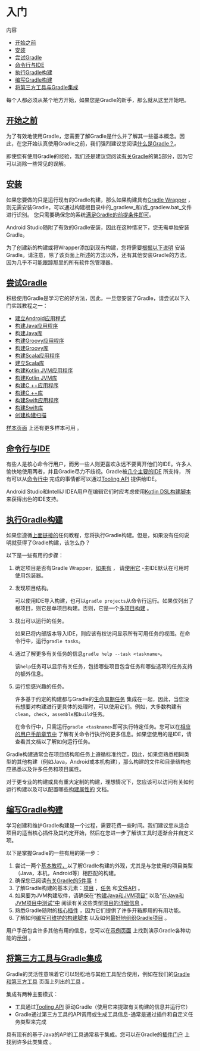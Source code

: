 # 入门

内容

* [开始之前](#before_you_start)
* [安装](#gs:installation)
* [尝试Gradle](#try_gradle)
* [命令行与IDE](#command_line_vs_ides)
* [执行Gradle构建](#executing_gradle_builds)
* [编写Gradle构建](#authoring_gradle_builds)
* [将第三方工具与Gradle集成](#integrating_3rd_party_tools_with_gradle)

每个人都必须从某个地方开始，如果您是Gradle的新手，那么就从这里开始吧。

## [](#before_you_start)[开始之前](#before_you_start)

为了有效地使用Gradle，您需要了解Gradle是什么并了解其一些基本概念。因此，在您开始认真使用Gradle之前，我们强烈建议您阅读[什么是Gradle？](what_is_gradle.html)。

即使您有使用Gradle的经验，我们还是建议您阅读[有关Gradle](what_is_gradle.html)的第[5](what_is_gradle.html#five_things)部分，因为它可以消除一些常见的误解。

## [](#gs:installation)[安装](#gs:installation)

如果您要做的只是运行现有的Gradle构建，那么如果构建具有[Gradle Wrapper](/md/gradle_wrapper.md#gradle_wrapper) ，则无需安装Gradle，可以通过构建根目录中的_gradlew_和/或_gradlew.bat_文件进行识别。
您只需要确保您的系统[满足Gradle的前提条件即可](installation.html#sec:prerequisites)。

Android Studio随附了有效的Gradle安装，因此在这种情况下，您无需单独安装Gradle。

为了创建新的构建或将Wrapper添加到现有构建，您将需要[根据以下说明](/md/安装Gradle.md#installation) 安装Gradle。请注意，除了该页面上所述的方法以外，还有其他安装Gradle的方法，因为几乎不可能跟踪那里的所有软件包管理器。

## [](#try_gradle)[尝试Gradle](#try_gradle)

积极使用Gradle是学习它的好方法，因此，一旦您安装了Gradle，请尝试以下入门实践教程之一：

  * [建立Android应用程式](https://docs.gradle.org/6.7.1/samples/sample_building_android_apps.html)
  * [构建Java应用程序](https://docs.gradle.org/6.7.1/samples/sample_building_java_applications.html)
  * [构建Java库](https://docs.gradle.org/6.7.1/samples/sample_building_java_libraries.html)
  * [构建Groovy应用程序](https://docs.gradle.org/6.7.1/samples/sample_building_groovy_applications.html)
  * [构建Groovy库](https://docs.gradle.org/6.7.1/samples/sample_building_groovy_libraries.html)
  * [构建Scala应用程序](https://docs.gradle.org/6.7.1/samples/sample_building_scala_applications.html)
  * [建立Scala库](https://docs.gradle.org/6.7.1/samples/sample_building_scala_libraries.html)
  * [构建Kotlin JVM应用程序](https://docs.gradle.org/6.7.1/samples/sample_building_kotlin_applications.html)
  * [构建Kotlin JVM库](https://docs.gradle.org/6.7.1/samples/sample_building_kotlin_libraries.html)
  * [构建C ++应用程序](https://docs.gradle.org/6.7.1/samples/sample_building_cpp_applications.html)
  * [构建C ++库](https://docs.gradle.org/6.7.1/samples/sample_building_cpp_libraries.html)
  * [构建Swift应用程序](https://docs.gradle.org/6.7.1/samples/sample_building_swift_applications.html)
  * [构建Swift库](https://docs.gradle.org/6.7.1/samples/sample_building_swift_libraries.html)
  * [创建构建扫描](https://scans.gradle.com/)

[样本页面](https://docs.gradle.org/6.7.1/samples/index.html) 上还有更多样本可用 。

## [](#command_line_vs_ides)[命令行与IDE](#command_line_vs_ides)

有些人是核心命令行用户，而另一些人则更喜欢永远不要离开他们的IDE。许多人愉快地使用两者，并且Gradle尽力不歧视。Gradle被[几个主要的IDE](/md/Gradle和第三方工具.md#ides) 所支持，
所有可以从[命令行中](/md/命令行界面.md#command_line_interface)
完成的事情都可以通过[Tooling API](/md/Gradle和第三方工具.md#embedding) 提供给IDE。

Android Studio和IntelliJ IDEA用户在编辑它们时应考虑使用[Kotlin DSL构建脚本](https://docs.gradle.org/6.7.1/userguide/kotlin_dsl.html#kotlin_dsl) 来获得出色的IDE支持。

## [](#executing_gradle_builds)[执行Gradle构建](#executing_gradle_builds)

如果您遵循[上面链接的](#try_gradle)任何教程，您将执行Gradle构建。但是，如果没有任何说明就获得了Gradle构建，该怎么办？

以下是一些有用的步骤：

1.  确定项目是否有Gradle Wrapper，[如果有](/md/gradle_wrapper.md#sec:using_wrapper) ，
请[使用它](/md/gradle_wrapper.md#sec:using_wrapper) \-主IDE默认在可用时使用包装器。
2.  发现项目结构。  

    可以使用IDE导入构建，也可以`gradle projects`从命令行运行。如果仅列出了根项目，则它是单项目构建。否则，它是一个[多项目构建](/md/执行多项目构建.md#intro_multi_project_builds) 。
3.  找出可以运行的任务。  

    如果已将内部版本导入IDE，则应该有权访问显示所有可用任务的视图。在命令行中，运行`gradle tasks`。
4.  通过了解更多有关任务的信息`gradle help --task <taskname>`。  

    该`help`任务可以显示有关任务，包括哪些项目包含任务和哪些选项的任务支持的额外信息。
5.  运行您感兴趣的任务。  

    许多基于约定的构建都与Gradle的[生命周期任务](https://docs.gradle.org/6.7.1/userguide/base_plugin.html#sec:base_tasks) 集成在一起，因此，当您没有想要对构建进行更具体的处理时，可以使用它们。例如，大多数构建有`clean`，`check`，`assemble`和`build`任务。

    在命令行中，只需运行`gradle <taskname>`即可执行特定任务。您可以在[相应的用户手册章节中](/md/命令行界面.md#command_line_interface) 了解有关命令行执行的更多信息。如果您使用的是IDE，请查看其文档以了解如何运行任务。

Gradle构建通常会在项目结构和任务上遵循标准约定，因此，如果您熟悉相同类型的其他构建（例如Java，Android或本机构建），那么构建的文件和目录结构也应熟悉以及许多任务和项目属性。

对于更专业的构建或具有重大定制的构建，理想情况下，您应该可以访问有关如何运行构建以及可以配置哪些[构建属性的](/md/Gradle环境搭建.md#build_environment) 文档。

## [](#authoring_gradle_builds)[编写Gradle构建](#authoring_gradle_builds)

学习创建和维护Gradle构建是一个过程，需要花费一些时间。我们建议您从适合项目的适当核心插件及其约定开始，然后在您进一步了解该工具时逐渐合并自定义项。

以下是掌握Gradle的一些有用的第一步：

1.  尝试一两个[基本教程，](#try_gradle)以了解Gradle构建的外观，尤其是与您使用的项目类型（Java，本机，Android等）相匹配的构建。
2.  确保您已阅读[有关Gradle的5件事](/md/什么是Gradle.md#five_things) ！
3. 了解Gradle构建的基本元素：[项目](/md/构建脚本基础.md#sec:projects_and_tasks) ，[任务](/md/处理任务.md#more_about_tasks) 和[文件API](/md/编写构建脚本.md#working_with_files) 。
4. 如果要为JVM构建软件，请确保在“[构建Java和JVM项目”](/md/构建Java和JVM项目.md#building_java_projects) 以及“[在Java和JVM项目中测试”中](/md/在Java和JVM项目中进行测试.md#java_testing) 阅读有关这些类型[项目的详细信息](/md/在Java和JVM项目中进行测试.md#java_testing) 。
5. 熟悉Gradle随附的[核心插件](/md/插件参考.md#plugin_reference) ，因为它们提供了许多开箱即用的有用功能。
6. 了解如何[编写可维护的构建脚本](/md/创作可维护版本的最佳实践.md#authoring_maintainable_build_scripts) 以及如何[最好地组织Gradle项目](/md/组织Gradle项目.md#organizing_gradle_projects) 。

用户手册包含许多其他有用的信息，您可以在[示例页面](https://docs.gradle.org/6.7.1/samples/index.html) 上找到演示Gradle各种功能的[示例](https://docs.gradle.org/6.7.1/samples/index.html) 。


## [](#integrating_3rd_party_tools_with_gradle)[将第三方工具与Gradle集成](#integrating_3rd_party_tools_with_gradle)

Gradle的灵活性意味着它可以轻松地与其他工具配合使用，例如在我们的[Gradle和第三方工具](/md/Gradle和第三方工具.md#third_party_integration)
页面上列出的[工具](/md/Gradle和第三方工具.md#third_party_integration) 。

集成有两种主要模式：

* 工具通过[Tooling API](/md/Gradle和第三方工具.md#embedding) 驱动Gradle（使用它来提取有关构建的信息并运行它）
* Gradle通过第三方工具的API调用或生成工具信息-通常是通过插件和自定义任务类型来完成

具有现有的基于Java的API的工具通常易于集成。您可以在Gradle的[插件门户](https://plugins.gradle.org/) 上找到许多此类集成 。
